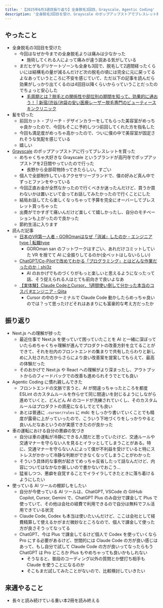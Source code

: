 ```yaml
---
title: '【2025年6月3週目振り返り】全身脱毛3回目、Grayscale、Agentic Coding'
description: '全身脱毛3回目を受け、Grayscale のポップアップストアでブレスレット購入。Next.js の理解が深まり、Agentic Coding での開発効率向上を実感した1週間。'
---
```


## やったこと

- 全身脱毛の3回目を受けた
  - 今回はなぜか今までの全身脱毛よりは痛みは少なかった
    - 施術してくれる人によって痛みが違う説ある気がしている
  - まだヒゲもデリケートゾーンも全身も3回で、脱毛して2週間経ったくらいには結構毛の量が減るんだけど次の脱毛の頃には完全に元に戻ってるよなあっていうところに不安を感じていて、ただ以下の記事を読んだら効果がしっかり出てくるのは4回目以降くらいからっていうことだったのでちょっと安心した
    - [毛周期とは？脱毛との関係性や部位別の期間を知って、効果的に通おう！ | 新宿/渋谷/池袋の安い医療レーザー脱毛専門のビューティースキンクリニック](https://beautyskinclinic.jp/media/hair_cycle/)
- 髪を切った
  - 前回カット・ブリーチ・デザインカラーをしてもらった美容室がめっちゃ良かったので、今回もそこに予約しつつ前回してくれた方を指名した
  - 今回も満足度がめっちゃ高かったので、ついに僕の中で美容室が固定されそうな気配を感じている
  - 嬉しい
- [Grayscale](https://grayscale-jpn.com/) のポップアップストアに行ってブレスレットを買った
  - めちゃくちゃ大好きな Grayscale というブランドが高円寺でポップアップストアを2日間やっていたので行った
    - 長野から全部荷物持ってきたらしい。すごい
  - 個人で全部制作しているアクセサリーブランドで、僕の好みど真ん中でずっとファンをやっている
  - 今回正直お金が全然なかったので行くべきか迷ったんだけど、買うか買わないかは置いといて会ってお話してみたかったので行くことにした
  - 結局お話してたら楽しくなっちゃって予算を完全にオーバーしてブレスレット買っちゃった
  - 出費がでかすぎて痛いんだけど楽しくて嬉しかったし、自分のモチベーションも上がったので良かった
  - 節約生活に入ります
- 読んだ記事
  - [日本のVR第一人者・GOROmanはなぜ「消滅」したのか - エンジニアtype | 転職type](https://type.jp/et/feature/28605/)
    - GOROman san のフットワークはすごい、あれだけコミットしていた VR を捨てて AI に全振りしてるのか(全ベットはしないらしい)
  - [ChatGPT/Co-Pilotで改めてわかる「プログラミング」とはどんな作業だったのか｜shi3z](https://note.com/shi3zblog/n/ndc6834fefb75)
    - AI のおかげでものづくりがもっと楽しいと思えるようになったって話、そう捉えられる人はとても前向きで良いよなあ
  - [【実体験】Claude CodeとCursor、1週間使い倒して分かった本当のコスパ #エンジニア - Qiita](https://qiita.com/satokenichi/items/e2e2a837d92c88dd3025)
    - Cursor の中のターミナルで Claude Code 動かしたらめっちゃ良いのでは？って思ったけどそれはあまりにも富豪的な考え方だったか

## 振り返り

- Next.js への理解が捗った
  - 最近仕事で Next.js を使っていて困っていたことを AI と一緒に深ぼっていたらめちゃくちゃ理解が進んでプロダクトの改善方針を立てることができて、それを社内のフロントエンドの集まりで共有したらわりと新しめに入社された方からさらにより良い改善案を提案してもらえて、最高の体験だった
  - そのおかげで Next.js や React への理解がより深まったし、アウトプットからのフィードバックでの改善も進められそうでとても良い
- Agentic Coding に慣れ親しんできた
  - フロントエンドの文脈で言うと、AI が間違っちゃったところを都度 ESLint のカスタムルールを作らせて同じ間違いを封じるようにしながら進めていくと、どんどん AI のコードが洗練されていくし、そのカスタムルールはプロダクトの資産になるしでとても良い
  - あとは普通に `.cursor/rules` に mdc をしっかり書いていくことでも精度が露骨に上がっていったので、こういう下地づくりをしっかりやると良いんだなあというのが実感できたのが良かった
- 車の運転における自分の悪癖の気づき
  - 自分は車の運転が冷静にできる人間だと思っていたけど、交通ルールや交通マナーを守らない人を見るとイラッとしてしまうことがある。特に、交通マナーを守らない人によって僕が不利益を受けていると特にストレスがかかって冷静な判断ができなくなってしまうことがわかった
  - そういう具体的な事例が起きてめっちゃ反省したって話なんだけど、内容についてはなかなか厳しいので書かないでおこう…
  - 猛省しつつ、悪癖を自覚することでイライラしてきたときに落ち着けるようにしたい
- 使っている AI ツールの棚卸しをしたい
  - 自分が今使っている AI ツールは、ChatGPT, VSCode の GitHub Copilot, Cursor, Gemini で、ChatGPT Plus のみ自分で課金して Plus で使っていて、その他は会社の経費で利用できるので自分は無料でフル活用できている状況
  - Claude Code, Codex も本当は使いたいんだけど、ここは会社として経費精算して使えるかがまだ微妙なところなので、個人で課金して使った方が良さそうってなってる
  - ChatGPT、今は Plus で課金してるけど個人で Codex を使っていくなら Pro にする必要があるけど、世間的には Claude Code の方が良い感じはあって、もし自分で試して Claude Code の方が良いってなったらもう ChatGPT は Pro どころか Plus もやめちゃっても良いかもしれない
    - そうなると、普段のコーディング以外の質問とか壁打ち相手も Claude を使うことになるのか
    - そこもまだ試してみたことがないので、比較検討していきたい

## 来週やること

- 長々と読み続けている重い本2冊を読み終える

